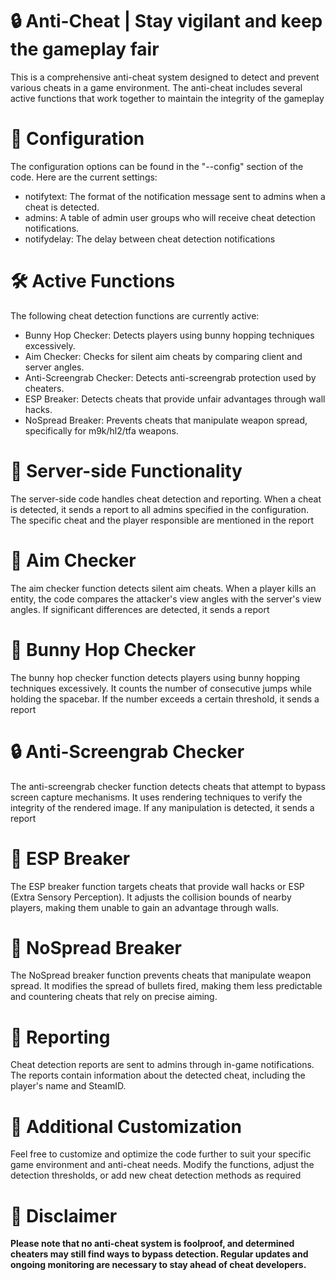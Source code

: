 # 🔒 Anti-Cheat | Stay vigilant and keep the gameplay fair

This is a comprehensive anti-cheat system designed to detect and prevent various cheats in a game environment. The anti-cheat includes several active functions that work together to maintain the integrity of the gameplay

# 🔧 Configuration

The configuration options can be found in the "--config" section of the code. Here are the current settings:

- notifytext: The format of the notification message sent to admins when a cheat is detected.
- admins: A table of admin user groups who will receive cheat detection notifications.
- notifydelay: The delay between cheat detection notifications

# 🛠️ Active Functions

The following cheat detection functions are currently active:

- Bunny Hop Checker: Detects players using bunny hopping techniques excessively.
- Aim Checker: Checks for silent aim cheats by comparing client and server angles.
- Anti-Screengrab Checker: Detects anti-screengrab protection used by cheaters.
- ESP Breaker: Detects cheats that provide unfair advantages through wall hacks.
- NoSpread Breaker: Prevents cheats that manipulate weapon spread, specifically for m9k/hl2/tfa weapons.

# 📡 Server-side Functionality

The server-side code handles cheat detection and reporting. When a cheat is detected, it sends a report to all admins specified in the configuration. The specific cheat and the player responsible are mentioned in the report

# 🔫 Aim Checker

The aim checker function detects silent aim cheats. When a player kills an entity, the code compares the attacker's view angles with the server's view angles. If significant differences are detected, it sends a report

# 🏃 Bunny Hop Checker

The bunny hop checker function detects players using bunny hopping techniques excessively. It counts the number of consecutive jumps while holding the spacebar. If the number exceeds a certain threshold, it sends a report

# 🔒 Anti-Screengrab Checker

The anti-screengrab checker function detects cheats that attempt to bypass screen capture mechanisms. It uses rendering techniques to verify the integrity of the rendered image. If any manipulation is detected, it sends a report

# 🌌 ESP Breaker

The ESP breaker function targets cheats that provide wall hacks or ESP (Extra Sensory Perception). It adjusts the collision bounds of nearby players, making them unable to gain an advantage through walls.

# 🎯 NoSpread Breaker

The NoSpread breaker function prevents cheats that manipulate weapon spread. It modifies the spread of bullets fired, making them less predictable and countering cheats that rely on precise aiming.

# 📝 Reporting

Cheat detection reports are sent to admins through in-game notifications. The reports contain information about the detected cheat, including the player's name and SteamID.

# 🔧 Additional Customization

Feel free to customize and optimize the code further to suit your specific game environment and anti-cheat needs. Modify the functions, adjust the detection thresholds, or add new cheat detection methods as required

# 🚫 Disclaimer

**Please note that no anti-cheat system is foolproof, and determined cheaters may still find ways to bypass detection. Regular updates and ongoing monitoring are necessary to stay ahead of cheat developers.**
